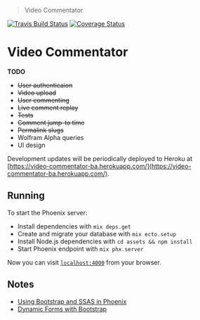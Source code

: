 > Video Commentator

[![Travis Build Status](https://travis-ci.org/barryanderson/video_commentator.svg?branch=master)](https://travis-ci.org/barryanderson/video_commentator)
[![Coverage Status](https://coveralls.io/repos/github/barryanderson/video_commentator/badge.svg?branch=master)](https://coveralls.io/github/barryanderson/video_commentator?branch=master)

# Video Commentator

__TODO__
* ~~User authenticaion~~
* ~~Video upload~~
* ~~User commenting~~
* ~~Live comment replay~~
* ~~Tests~~
* ~~Comment jump-to time~~
* ~~Permalink slugs~~
* Wolfram Alpha queries
* UI design

Development updates will be periodically deployed to Heroku at [https://video-commentator-ba.herokuapp.com/](https://video-commentator-ba.herokuapp.com/).

## Running

To start the Phoenix server:

  * Install dependencies with `mix deps.get`
  * Create and migrate your database with `mix ecto.setup`
  * Install Node.js dependencies with `cd assets && npm install`
  * Start Phoenix endpoint with `mix phx.server`

Now you can visit [`localhost:4000`](http://localhost:4000) from your browser.

## Notes

* [Using Bootstrap and SSAS in Phoenix](https://experimentingwithcode.com/using-bootstrap-and-sass-in-phoenix/)
* [Dynamic Forms with Bootstrap](http://blog.plataformatec.com.br/2016/09/dynamic-forms-with-phoenix/)
